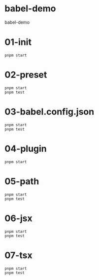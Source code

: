# babel-demo
babel-demo

# 01-init
```
pnpm start
```

# 02-preset
```
pnpm start
pnpm test
```

# 03-babel.config.json
```
pnpm start
pnpm test
```

# 04-plugin
```
pnpm start
```

# 05-path
```
pnpm start
pnpm test
```

# 06-jsx
```
pnpm start
pnpm test
```

# 07-tsx
```
pnpm start
pnpm test
```

